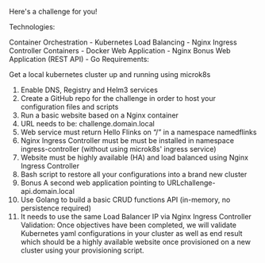 Here's a challenge for you!

Technologies:

Container Orchestration - Kubernetes
Load Balancing - Nginx Ingress Controller
Containers - Docker
Web Application - Nginx
Bonus​ Web Application (REST API) - Go
Requirements:

Get a local kubernetes cluster up and running using microk8s
1) Enable DNS, Registry and Helm3 services
2) Create a GitHub repo for the challenge in order to host your configuration files and scripts
3) Run a basic website based on a Nginx container
4) URL needs to be: ​challenge.domain.local
5) Web service must return ​Hello Flinks​ on “/” in a namespace named ​flinks
6) Nginx Ingress Controller must be must be installed in namespace ​ingress-controller (without using microk8s' ingress service)
7) Website must be highly available (HA) and load balanced using Nginx Ingress Controller
8) Bash script to restore all your configurations into a brand new cluster
9) Bonus A second web application pointing to URL ​challenge-api.domain.local​
10) Use Golang to build a basic CRUD functions API (in-memory, no persistence required)
11) It needs to use the same Load Balancer IP via Nginx Ingress Controller
Validation: Once objectives have been completed, we will validate Kubernetes yaml configurations in your cluster as well as end result which should be a highly available website once provisioned on a new cluster using your provisioning script.
